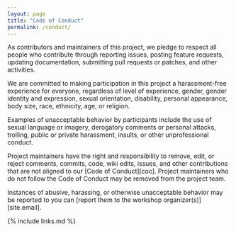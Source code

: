 ```yaml
---
layout: page
title: "Code of Conduct"
permalink: /conduct/
---
```


As contributors and maintainers of this project,
we pledge to respect all people who contribute through reporting issues,
posting feature requests,
updating documentation,
submitting pull requests or patches,
and other activities.

We are committed to making participation in this project a harassment-free experience for everyone,
regardless of level of experience,
gender,
gender identity and expression,
sexual orientation,
disability,
personal appearance,
body size,
race,
ethnicity,
age,
or religion.

Examples of unacceptable behavior by participants include the use of sexual language or imagery,
derogatory comments or personal attacks,
trolling,
public or private harassment,
insults,
or other unprofessional conduct.

Project maintainers have the right and responsibility to remove, edit, or reject
comments, commits, code, wiki edits, issues, and other contributions
that are not aligned to our [Code of Conduct][coc].
Project maintainers who do not follow the Code of Conduct may be removed from the project team.

Instances of abusive, harassing, or otherwise unacceptable behavior
may be reported to you can [report them to the workshop organizer(s)][site.email].

{% include links.md %}
